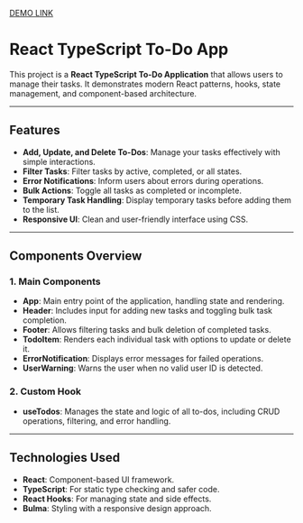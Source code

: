 [DEMO LINK](https://dokrod.github.io/react_todo-app-with-api/)

# React TypeScript To-Do App

This project is a **React TypeScript To-Do Application** that allows users to manage their tasks. It demonstrates modern React patterns, hooks, state management, and component-based architecture.

---

## Features

- **Add, Update, and Delete To-Dos**: Manage your tasks effectively with simple interactions.
- **Filter Tasks**: Filter tasks by active, completed, or all states.
- **Error Notifications**: Inform users about errors during operations.
- **Bulk Actions**: Toggle all tasks as completed or incomplete.
- **Temporary Task Handling**: Display temporary tasks before adding them to the list.
- **Responsive UI**: Clean and user-friendly interface using CSS.

---

## Components Overview

### 1. **Main Components**
- **App**: Main entry point of the application, handling state and rendering.
- **Header**: Includes input for adding new tasks and toggling bulk task completion.
- **Footer**: Allows filtering tasks and bulk deletion of completed tasks.
- **TodoItem**: Renders each individual task with options to update or delete it.
- **ErrorNotification**: Displays error messages for failed operations.
- **UserWarning**: Warns the user when no valid user ID is detected.

### 2. **Custom Hook**
- **useTodos**: Manages the state and logic of all to-dos, including CRUD operations, filtering, and error handling.

---

## Technologies Used

- **React**: Component-based UI framework.
- **TypeScript**: For static type checking and safer code.
- **React Hooks**: For managing state and side effects.
- **Bulma**: Styling with a responsive design approach.
